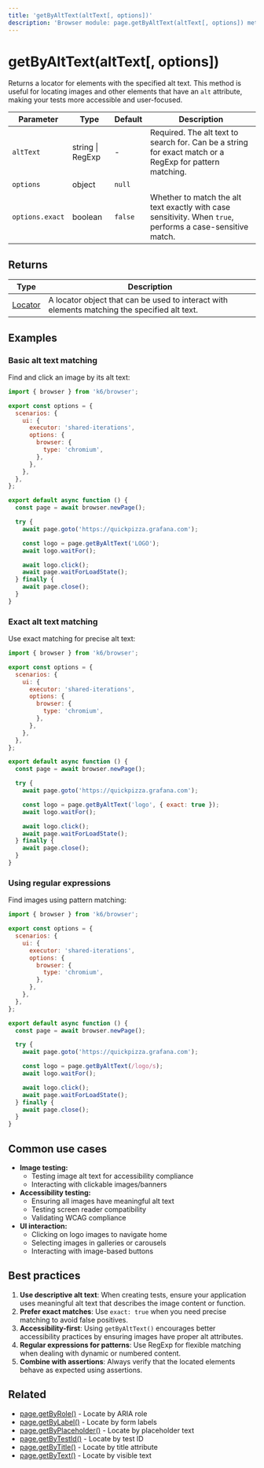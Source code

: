 ```yaml
---
title: 'getByAltText(altText[, options])'
description: 'Browser module: page.getByAltText(altText[, options]) method'
---
```


# getByAltText(altText[, options])

Returns a locator for elements with the specified alt text. This method is useful for locating images and other elements that have an `alt` attribute, making your tests more accessible and user-focused.

| Parameter       | Type             | Default | Description                                                                                                |
| --------------- | ---------------- | ------- | ---------------------------------------------------------------------------------------------------------- |
| `altText`       | string \| RegExp | -       | Required. The alt text to search for. Can be a string for exact match or a RegExp for pattern matching.    |
| `options`       | object           | `null`  |                                                                                                            |
| `options.exact` | boolean          | `false` | Whether to match the alt text exactly with case sensitivity. When `true`, performs a case-sensitive match. |

## Returns

| Type                                                                                   | Description                                                                                  |
| -------------------------------------------------------------------------------------- | -------------------------------------------------------------------------------------------- |
| [Locator](https://grafana.com/docs/k6/<K6_VERSION>/javascript-api/k6-browser/locator/) | A locator object that can be used to interact with elements matching the specified alt text. |

## Examples

### Basic alt text matching

Find and click an image by its alt text:

<!-- md-k6:skip -->

```javascript
import { browser } from 'k6/browser';

export const options = {
  scenarios: {
    ui: {
      executor: 'shared-iterations',
      options: {
        browser: {
          type: 'chromium',
        },
      },
    },
  },
};

export default async function () {
  const page = await browser.newPage();

  try {
    await page.goto('https://quickpizza.grafana.com');

    const logo = page.getByAltText('LOGO');
    await logo.waitFor();

    await logo.click();
    await page.waitForLoadState();
  } finally {
    await page.close();
  }
}
```

### Exact alt text matching

Use exact matching for precise alt text:

<!-- md-k6:skip -->

```javascript
import { browser } from 'k6/browser';

export const options = {
  scenarios: {
    ui: {
      executor: 'shared-iterations',
      options: {
        browser: {
          type: 'chromium',
        },
      },
    },
  },
};

export default async function () {
  const page = await browser.newPage();

  try {
    await page.goto('https://quickpizza.grafana.com');

    const logo = page.getByAltText('logo', { exact: true });
    await logo.waitFor();

    await logo.click();
    await page.waitForLoadState();
  } finally {
    await page.close();
  }
}
```

### Using regular expressions

Find images using pattern matching:

<!-- md-k6:skip -->

```javascript
import { browser } from 'k6/browser';

export const options = {
  scenarios: {
    ui: {
      executor: 'shared-iterations',
      options: {
        browser: {
          type: 'chromium',
        },
      },
    },
  },
};

export default async function () {
  const page = await browser.newPage();

  try {
    await page.goto('https://quickpizza.grafana.com');

    const logo = page.getByAltText(/logo/s);
    await logo.waitFor();

    await logo.click();
    await page.waitForLoadState();
  } finally {
    await page.close();
  }
}
```

## Common use cases

- **Image testing:**
  - Testing image alt text for accessibility compliance
  - Interacting with clickable images/banners
- **Accessibility testing:**
  - Ensuring all images have meaningful alt text
  - Testing screen reader compatibility
  - Validating WCAG compliance
- **UI interaction:**
  - Clicking on logo images to navigate home
  - Selecting images in galleries or carousels
  - Interacting with image-based buttons

## Best practices

1. **Use descriptive alt text**: When creating tests, ensure your application uses meaningful alt text that describes the image content or function.
1. **Prefer exact matches**: Use `exact: true` when you need precise matching to avoid false positives.
1. **Accessibility-first**: Using `getByAltText()` encourages better accessibility practices by ensuring images have proper alt attributes.
1. **Regular expressions for patterns**: Use RegExp for flexible matching when dealing with dynamic or numbered content.
1. **Combine with assertions**: Always verify that the located elements behave as expected using assertions.

## Related

- [page.getByRole()](https://grafana.com/docs/k6/<K6_VERSION>/javascript-api/k6-browser/page/getbyrole/) - Locate by ARIA role
- [page.getByLabel()](https://grafana.com/docs/k6/<K6_VERSION>/javascript-api/k6-browser/page/getbylabel/) - Locate by form labels
- [page.getByPlaceholder()](https://grafana.com/docs/k6/<K6_VERSION>/javascript-api/k6-browser/page/getbyplaceholder/) - Locate by placeholder text
- [page.getByTestId()](https://grafana.com/docs/k6/<K6_VERSION>/javascript-api/k6-browser/page/getbytestid/) - Locate by test ID
- [page.getByTitle()](https://grafana.com/docs/k6/<K6_VERSION>/javascript-api/k6-browser/page/getbytitle/) - Locate by title attribute
- [page.getByText()](https://grafana.com/docs/k6/<K6_VERSION>/javascript-api/k6-browser/page/getbytext/) - Locate by visible text

